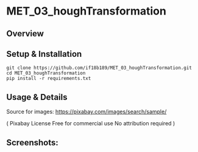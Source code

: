 # MET_03_houghTransformation

## Overview



## Setup & Installation

```
git clone https://github.com/if18b189/MET_03_houghTransformation.git
cd MET_03_houghTransformation
pip install -r requirements.txt
```

## Usage & Details

Source for images: https://pixabay.com/images/search/sample/

( Pixabay License
Free for commercial use
No attribution required
)

## Screenshots:
